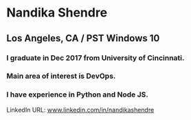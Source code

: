 # Nandika Shendre
## Los Angeles, CA / PST Windows 10
### I graduate in Dec 2017 from **University of Cincinnati.**
### Main area of interest is DevOps.
### I have experience in Python and Node JS.


LinkedIn URL: www.linkedin.com/in/nandikashendre
